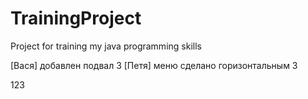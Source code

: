 # TrainingProject
Project for training my java programming skills


[Вася] добавлен подвал 3
[Петя] меню сделано горизонтальным 3

123